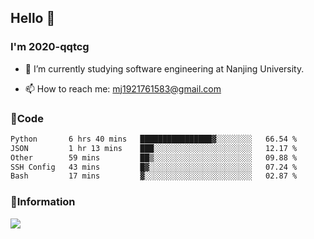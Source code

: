 ## Hello 👋


### I'm 2020-qqtcg

- 🔭 I’m currently studying software engineering at Nanjing University. 
<!-- - 🌱 I’m currently learning MLsys and -->
<!-- - 👯 I’m looking to collaborate on ... -->
<!-- - 🤔 I’m looking for help with ... -->
<!-- - 💬 Ask me about ... -->
- 📫 How to reach me: mj1921761583@gmail.com
<!-- - 😄 Pronouns: ... -->
<!-- - ⚡ Fun fact: ... -->

### 🌱Code
<!--START_SECTION:waka-->

```txt
Python       6 hrs 40 mins   ████████████████▓░░░░░░░░   66.54 %
JSON         1 hr 13 mins    ███░░░░░░░░░░░░░░░░░░░░░░   12.17 %
Other        59 mins         ██▒░░░░░░░░░░░░░░░░░░░░░░   09.88 %
SSH Config   43 mins         █▓░░░░░░░░░░░░░░░░░░░░░░░   07.24 %
Bash         17 mins         ▓░░░░░░░░░░░░░░░░░░░░░░░░   02.87 %
```

<!--END_SECTION:waka-->

### 💬Information
![](https://github-readme-stats.vercel.app/api?username=2020-qqtcg&theme=buefy&hide_border=false)


<!-- <div align="center"> <img src="https://github-readme-activity-graph.vercel.app/graph?username=2020-qqtcg&theme=minimal" /> </div> -->



